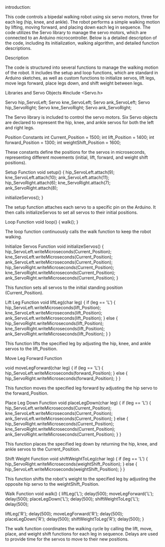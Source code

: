 introduction:

This code controls a bipedal walking robot using six servo motors, three for each leg (hip, knee, and ankle). The robot performs a simple walking motion by lifting, moving forward, and placing down each leg in sequence. The code utilizes the Servo library to manage the servo motors, which are connected to an Arduino microcontroller. Below is a detailed description of the code, including its initialization, walking algorithm, and detailed function descriptions.

Description

The code is structured into several functions to manage the walking motion of the robot. It includes the setup and loop functions, which are standard in Arduino sketches, as well as custom functions to initialize servos, lift legs, move legs forward, place legs down, and shift weight between legs.

Libraries and Servo Objects #include <Servo.h>

Servo hip_ServoLeft; Servo kne_ServoLeft; Servo ank_ServoLeft; Servo hip_ServoRight; Servo kne_ServoRight; Servo ank_ServoRight;

The Servo library is included to control the servo motors. Six Servo objects are declared to represent the hip, knee, and ankle servos for both the left and right legs.

Position Constants int Current_Position = 1500; int lift_Position = 1400; int forward_Position = 1300; int weightShift_Position = 1600;

These constants define the positions for the servos in microseconds, representing different movements (initial, lift, forward, and weight shift positions).

Setup Function void setup() { hip_ServoLeft.attach(9); kne_ServoLeft.attach(10); ank_ServoLeft.attach(11); hip_ServoRight.attach(6); kne_ServoRight.attach(7); ank_ServoRight.attach(8);

initializeServos(); }

The setup function attaches each servo to a specific pin on the Arduino. It then calls initializeServos to set all servos to their initial positions.

Loop Function void loop() { walk(); }

The loop function continuously calls the walk function to keep the robot walking.

Initialize Servos Function void initializeServos() { hip_ServoLeft.writeMicroseconds(Current_Position); kne_ServoLeft.writeMicroseconds(Current_Position); ank_ServoLeft.writeMicroseconds(Current_Position); hip_ServoRight.writeMicroseconds(Current_Position); kne_ServoRight.writeMicroseconds(Current_Position); ank_ServoRight.writeMicroseconds(Current_Position); }

This function sets all servos to the initial standing position (Current_Position).

Lift Leg Function void liftLeg(char leg) { if (leg == 'L') { hip_ServoLeft.writeMicroseconds(lift_Position); kne_ServoLeft.writeMicroseconds(lift_Position); ank_ServoLeft.writeMicroseconds(lift_Position); } else { hip_ServoRight.writeMicroseconds(lift_Position); kne_ServoRight.writeMicroseconds(lift_Position); ank_ServoRight.writeMicroseconds(lift_Position); } }

This function lifts the specified leg by adjusting the hip, knee, and ankle servos to the lift_Position.

Move Leg Forward Function

void moveLegForward(char leg) { if (leg == 'L') { hip_ServoLeft.writeMicroseconds(forward_Position); } else { hip_ServoRight.writeMicroseconds(forward_Position); } }

This function moves the specified leg forward by adjusting the hip servo to the forward_Position.

Place Leg Down Function void placeLegDown(char leg) { if (leg == 'L') { hip_ServoLeft.writeMicroseconds(Current_Position); kne_ServoLeft.writeMicroseconds(Current_Position); ank_ServoLeft.writeMicroseconds(Current_Position); } else { hip_ServoRight.writeMicroseconds(Current_Position); kne_ServoRight.writeMicroseconds(Current_Position); ank_ServoRight.writeMicroseconds(Current_Position); } }

This function places the specified leg down by returning the hip, knee, and ankle servos to the Current_Position.

Shift Weight Function void shiftWeightToLeg(char leg) { if (leg == 'L') { hip_ServoRight.writeMicroseconds(weightShift_Position); } else { hip_ServoLeft.writeMicroseconds(weightShift_Position); } }

This function shifts the robot's weight to the specified leg by adjusting the opposite hip servo to the weightShift_Position.

Walk Function void walk() { liftLeg('L'); delay(500); moveLegForward('L'); delay(500); placeLegDown('L'); delay(500); shiftWeightToLeg('L'); delay(500);

liftLeg('R'); delay(500); moveLegForward('R'); delay(500); placeLegDown('R'); delay(500); shiftWeightToLeg('R'); delay(500); }

The walk function coordinates the walking cycle by calling the lift, move, place, and weight shift functions for each leg in sequence. Delays are used to provide time for the servos to move to their new positions.
